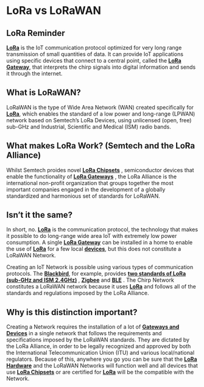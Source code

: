 # LoRa vs LoRaWAN

## LoRa Reminder

**[LoRa](LoRa-intro.md)** is the IoT communication protocol optimized for very long range transmission of small quantities of data. It can provide IoT applications using specific devices that connect to a central point, called the **[LoRa Gateway](docs/Chirp-Wiki/IoT-Protocols/LoRa/LoRa-Hardware.md)**, that interprets the chirp signals into digital information and sends it through the internet.

## What is LoRaWAN?

LoRaWAN is the type of Wide Area Network (WAN) created specifically for **[LoRa](LoRa-intro.md)**, which enables the standard of a low power and long-range (LPWAN) network based on Semtech’s LoRa Devices, using unlicensed (open, free) sub-GHz and Industrial, Scientific and Medical (ISM) radio bands. 

## What makes LoRa Work? (Semtech and the LoRa Alliance)

Whilst Semtech proides novel **[LoRa Chipsets](LoRa-chipsets.md)** , semiconductor devices that enable the functionality of **[LoRa Gateways](docs/Chirp-Wiki/IoT-Protocols/LoRa/LoRa-Hardware.md)** , the LoRa Alliance is the international non-profit organization that groups together the most important companies engaged in the development of a globally standardized and harmonious set of standards for LoRaWAN.

## Isn’t it the same?

In short, no. **[LoRa](LoRa-intro.md)** is the communication protocol, the technology that makes it possible to do long-range wide area IoT with extremely low power consumption. A single **[LoRa Gateway](docs/Chirp-Wiki/IoT-Protocols/LoRa/LoRa-Hardware.md)** can be installed in a home to enable the use of **[LoRa](LoRa-intro.md)** for a few local **[devices](docs/Chirp-Wiki/IoT-Protocols/LoRa/LoRa-Hardware.md)**, but this does not constitute a LoRaWAN Network.

Creating an IoT Network is possible using various types of communication protocols. The **[Blackbird](docs/Chirp-Wiki/Hardware/Blackbird.md)**, for example, provides **[two standards of LoRa (sub-GHz and ISM 2.4GHz)](Dual-band-LoRa.md)** , **[Zigbee](docs/Chirp-Wiki/IoT-Protocols/Zigbee/zigbee-intro.md)** and **[BLE](docs/Chirp-Wiki/IoT-Protocols/BLE/BLE-intro.md)** . The Chirp Network constitutes a LoRaWAN network because it uses **[LoRa](LoRa-intro.md)** and follows all of the standards and regulations imposed by the LoRa Alliance.

## Why is this distinction important?

Creating a Network requires the installation of a lot of **[Gateways and Devices](docs/Chirp-Wiki/IoT-Protocols/LoRa/LoRa-Hardware.md)** in a single network that follows the requirements and specifications imposed by the LoRaWAN standards. They are dictated by the LoRa Alliance, in order to be legally recognized and approved by both the International Telecommunication Union (ITU) and various local/national regulators. Because of this, anywhere you go you can be sure that the **[LoRa Hardware](docs/Chirp-Wiki/IoT-Protocols/LoRa/LoRa-Hardware.md)** and the LoRaWAN Networks will function well and all devices that use **[LoRa Chipsets](LoRa-chipsets.md)** or are certified for **[LoRa](LoRa-intro.md)** will be the compatible with the Network.
